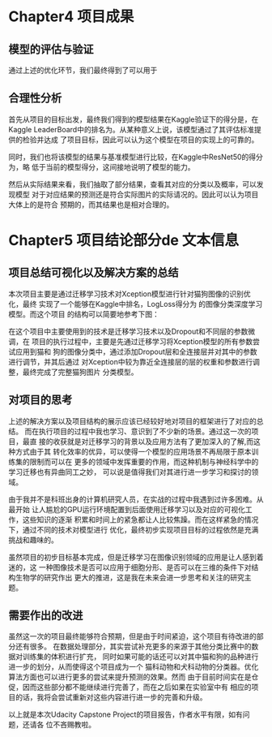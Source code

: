# Chapter4 项目成果

## 模型的评估与验证
通过上述的优化环节，我们最终得到了可以用于

## 合理性分析
首先从项目的目标出发，最终我们得到的模型结果在Kaggle验证下的得分是，在Kaggle
LeaderBoard中的排名为。从某种意义上说，该模型通过了其评估标准提供的检验并达成
了项目目标，因此可以认为这个模型在项目的实现上的可靠的。

同时，我们也将该模型的结果与基准模型进行比较，在Kaggle中ResNet50的得分为，略
低于当前的模型得分，这间接地说明了模型的能力。

然后从实际结果来看，我们抽取了部分结果，查看其对应的分类以及概率，可以发现模型
对于对应结果的预测还是符合实际图片的实际请况的。因此可以认为项目大体上的是符合
预期的，而其结果也是相对合理的。


# Chapter5 项目结论部分de 文本信息

## 项目总结可视化以及解决方案的总结
本次项目主要是通过迁移学习技术对Xception模型进行针对猫狗图像的识别优化，最终
实现了一个能够在Kaggle中排名，LogLoss得分为 的图像分类深度学习模型。而这个项目
的结构可以简要地参考下图：

在这个项目中主要使用到的技术是迁移学习技术以及Dropout和不同层的参数微调，在
项目的执行过程中，主要是先通过迁移学习将Xception模型的所有参数尝试应用到猫和
狗的图像分类中，通过添加Dropout层和全连接层并对其中的参数进行调节，并其后通过
对Xception中较为靠近全连接层的层的权重和参数进行调整，最终完成了完整猫狗图片
分类模型。


## 对项目的思考
上述的解决方案以及项目结构的展示应该已经较好地对项目的框架进行了对应的总结。
而在执行项目的过程中我也学习、意识到了不少新的场景。通过这一次的项目，最直
接的收获就是对迁移学习的背景以及应用方法有了更加深入的了解,而这种方式由于其
转化效率的优异，可以使得一个模型的应用场景不再局限于原本训练集的限制而可以在
更多的领域中发挥重要的作用，而这种机制与神经科学中的学习迁移也有异曲同工之妙，
可以说是值得我们对其进行进一步学习和探讨的领域。

由于我并不是科班出身的计算机研究人员，在实战的过程中我遇到过许多困难。从最开始
让人尴尬的GPU运行环境配置到后面使用迁移学习以及对应的可视化工作，这些知识的逐渐
积累和时间上的紧急都让人比较焦躁。而在这样紧急的情况下，通过不同的技术对模型进行
优化，最终初步实现项目目标的过程依然是充满挑战和趣味的。

虽然项目的初步目标基本完成，但是迁移学习在图像识别领域的应用是让人感到着迷的，这
一种图像技术是否可以应用于细胞分形、是否可以在三维的条件下对结构生物学的研究作出
更大的推进，这是我在未来会进一步思考和关注的研究主题。

## 需要作出的改进
虽然这一次的项目最终能够符合预期，但是由于时间紧迫，这个项目有待改进的部分还有很多。
在数据处理部分，其实尝试补充更多的来源于其他分类比赛中的数据对训练集的体积进行扩充，
同时如果可能的话还可以对其中猫和狗的品种进行进一步的划分，从而使得这个项目成为一个
猫科动物和犬科动物的分类器。优化算法方面也可以进行更多的尝试来提升预测的效果。然而
由于目前时间实在是仓促，因而这些部分都不能继续进行完善了，而在之后如果在实验室中有
相应的项目的话，我将会尝试重新对这些内容进行进一步的完善和升级。

以上就是本次Udacity Capstone Project的项目报告，作者水平有限，如有问题，还请各
位不吝赐教啦。






